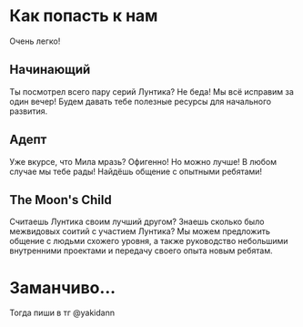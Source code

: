 # Как попасть к нам

Очень легко!

## Начинающий
Ты посмотрел всего пару серий Лунтика? Не беда! Мы всё исправим за один вечер!
Будем давать тебе полезные ресурсы для начального развития.
 
 ## Адепт
Уже вкурсе, что Мила мразь? Офигенно! Но можно лучше! В любом случае мы тебе рады!
Найдёшь общение с опытными ребятами!

 ## The Moon's Child
Считаешь Лунтика своим лучший другом? Знаешь сколько было межвидовых соитий с участием Лунтика? Мы можем предложить общение с людьми схожего уровня, а также руководство небольшими внутренними проектами и передачу своего опыта новым ребятам.

# Заманчиво...

Тогда пиши в тг @yakidann 
